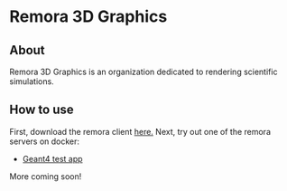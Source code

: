# Remora 3D Graphics

## About
Remora 3D Graphics is an organization dedicated to rendering scientific simulations. 

## How to use
First, download the remora client [here.](https://github.com/remora-3d-graphics/remora_client) Next, try out one of the remora servers on docker:
- [Geant4 test app](https://hub.docker.com/r/remora3d/g4-demo)

More coming soon!
